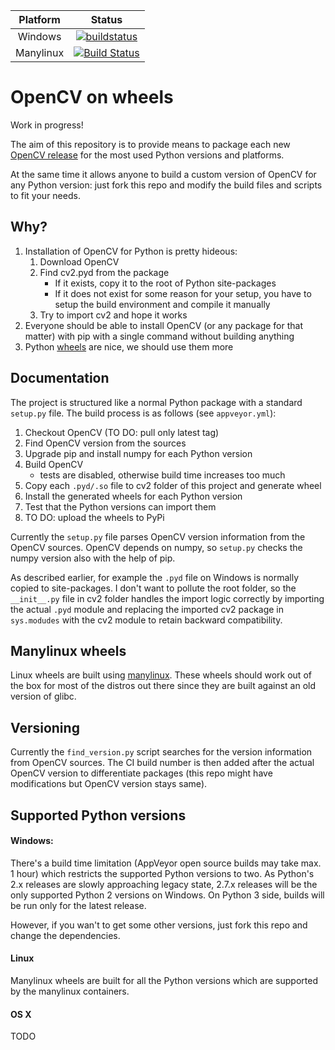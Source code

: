 | Platform| Status |
| :---: | :---: |
| Windows | [![buildstatus](https://ci.appveyor.com/api/projects/status/5kjqpmvll5dwj5jd?svg=true)](https://ci.appveyor.com/project/skvark/opencv-python) |
| Manylinux|  [![Build Status](https://travis-ci.org/skvark/opencv-python.svg?branch=master)](https://travis-ci.org/skvark/opencv-python) |

# OpenCV on wheels

Work in progress!

The aim of this repository is to provide means to package each new [OpenCV release](https://github.com/Itseez/opencv/releases) for the most used Python versions and platforms.

At the same time it allows anyone to build a custom version of OpenCV for any Python version: just fork this repo and modify the build files and scripts to fit your needs.

## Why?

1. Installation of OpenCV for Python is pretty hideous:
	1. Download OpenCV
	2. Find cv2.pyd from the package
		- If it exists, copy it to the root of Python site-packages
		- If it does not exist for some reason for your setup, you have to setup the build environment and compile it manually
	3. Try to import cv2 and hope it works
2. Everyone should be able to install OpenCV (or any package for that matter) with pip with a single command without building anything
3. Python [wheels](http://pythonwheels.com/) are nice, we should use them more

## Documentation

The project is structured like a normal Python package with a standard ``setup.py`` file. The build process is as follows (see ``appveyor.yml``):

1. Checkout OpenCV (TO DO: pull only latest tag)
2. Find OpenCV version from the sources
2. Upgrade pip and install numpy for each Python version
3. Build OpenCV
	- tests are disabled, otherwise build time increases too much
4. Copy each ``.pyd/.so`` file to cv2 folder of this project and generate wheel
5. Install the generated wheels for each Python version
6. Test that the Python versions can import them
7. TO DO: upload the wheels to PyPi

Currently the ``setup.py`` file parses OpenCV version information from the OpenCV sources. OpenCV depends on numpy, so ``setup.py`` checks the numpy version also with the help of pip.

As described earlier, for example the ``.pyd`` file on Windows is normally copied to site-packages. I don't want to pollute the root folder, so the ``__init__.py`` file in cv2 folder handles the import logic correctly by importing the actual ``.pyd`` module and replacing the imported cv2 package in ``sys.modudes`` with the cv2 module to retain backward compatibility.

## Manylinux wheels

Linux wheels are built using [manylinux](https://github.com/pypa/python-manylinux-demo). These wheels should work out of the box for most of the distros out there since they are built against an old version of glibc.

## Versioning

Currently the ``find_version.py`` script searches for the version information from OpenCV sources. The CI build number is then added after the actual OpenCV version to differentiate packages (this repo might have modifications but OpenCV version stays same).

## Supported Python versions

#### Windows: 

There's a build time limitation (AppVeyor open source builds may take max. 1 hour) which restricts the supported Python versions to two. As Python's 2.x releases are slowly approaching legacy state, 2.7.x releases will be the only supported Python 2 versions on Windows. On Python 3 side, builds will be run only for the latest release.

However, if you wan't to get some other versions, just fork this repo and change the dependencies.

#### Linux

Manylinux wheels are built for all the Python versions which are supported by the manylinux containers.

#### OS X

TODO


